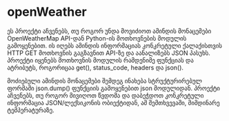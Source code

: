 # openWeather

ეს პროექტი აჩვენებს, თუ როგორ უნდა მოვიძიოთ ამინდის მონაცემები OpenWeatherMap API-დან Python-ის მოთხოვნების მოდულის გამოყენებით. ის იღებს ამინდის ინფორმაციას კონკრეტული ქალაქისთვის HTTP GET მოთხოვნის გაგზავნით API-ზე და აანალიზებს JSON პასუხს. პროექტი იყენებს მოთხოვნის მოდულის რამდენიმე ფუნქციას და ატრიბუტს, როგორიცაა get(), status_code, headers და json().

მოძიებული ამინდის მონაცემები შემდეგ ინახება სტრუქტურირებულ ფორმაში json.dump() ფუნქციის გამოყენებით json მოდულიდან. პროექტი აჩვენებს, თუ როგორ მივიღოთ წვდომა და დაბეჭდოთ კონკრეტული ინფორმაცია JSON/ლექსიკონის ობიექტიდან, ამ შემთხვევაში, მიმდინარე ტემპერატურაზე.

